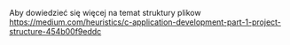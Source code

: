 Aby dowiedzieć się więcej na temat struktury plikow
https://medium.com/heuristics/c-application-development-part-1-project-structure-454b00f9eddc